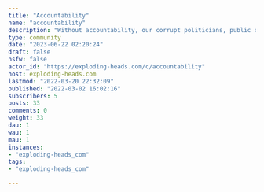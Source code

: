 ```yaml
---
title: "Accountability" 
name: "accountability"
description: "Without accountability, our corrupt politicians, public officials, law enforcement officers, tech tyrants and crony capitalists - are just going to keep doing it."
type: community
date: "2023-06-22 02:20:24"
draft: false
nsfw: false
actor_id: "https://exploding-heads.com/c/accountability"
host: exploding-heads.com
lastmod: "2022-03-20 22:32:09"
published: "2022-03-02 16:02:16"
subscribers: 5
posts: 33
comments: 0
weight: 33
dau: 1
wau: 1
mau: 1
instances:
- "exploding-heads_com"
tags: 
- "exploding-heads_com"

---
```

